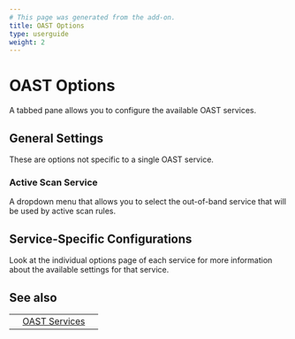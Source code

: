 ```yaml
---
# This page was generated from the add-on.
title: OAST Options
type: userguide
weight: 2
---
```


# OAST Options

A tabbed pane allows you to configure the available OAST services.

## General Settings

These are options not specific to a single OAST service.

### Active Scan Service

A dropdown menu that allows you to select the out-of-band service that will be used by active scan rules.

## Service-Specific Configurations

Look at the individual options page of each service for more information about the available settings for that service.

## See also

|   |                                                              |   |
|---|--------------------------------------------------------------|---|
|   | [OAST Services](/docs/desktop/addons/oast-support/services/) |   |
